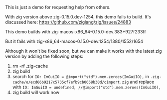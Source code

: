 This is just a demo for requesting help from others.

With zig version above zig-0.15.0.dev-1254, this demo fails to build. It's discussed here: https://github.com/ziglang/zig/issues/24883


This demo builds with zig-macos-x86_64-0.15.0-dev.383+927f233ff


But it fails with zig-x86_64-macos-0.15.0-dev.1254/1380/1552/1654


Although it won't be fixed soon, but we can make it works with the latest zig version by adding the following steps:

1. rm -rf .zig-cache
2. zig build
3. search for `IO: ImGuiIO = @import("std").mem.zeroes(ImGuiIO),` in `.zig-cache/o/ecd66b9217c5735cf7efb9cb0658b30d/cimport.zig` and replace with `IO: ImGuiIO = undefined, //@import("std").mem.zeroes(ImGuiIO),`
4. zig build will work now
